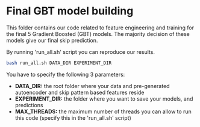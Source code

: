 # Final GBT model building

This folder contains our code related to feature engineering and training for the final 5 Gradient Boosted (GBT) models. The majority decision of these models give our final skip prediction.

By running 'run_all.sh' script you can reproduce our results. 

```bash
bash run_all.sh DATA_DIR EXPERIMENT_DIR
```

You have to specify the following 3 parameters:

- **DATA_DIR:** the root folder where your data and pre-generated autoencoder and skip pattern based features reside
- **EXPERIMENT_DIR:** the folder where you want to save your models, and predictions
- **MAX_THREADS:** the maximum number of threads you can allow to run this code (specify this in the 'run_all.sh' script)
